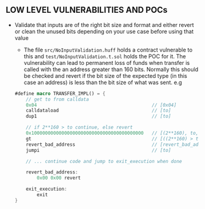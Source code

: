 ## LOW LEVEL VULNERABILITIES AND POCs

- Validate that inputs are of the right bit size and format and either revert or clean the unused bits depending on your use case before using that value

  - The file `src/NoInputValidation.huff` holds a contract vulnerable to this and `test/NoInputValidation.t.sol` holds the POC for it. The vulnerability can lead to permanent loss of funds when transfer is called with the an address greater than 160 bits. Normally this should be checked and revert if the bit size of the expected type (in this case an address) is less than the bit size of what was sent. e.g

  ```rs
  #define macro TRANSFER_IMPL() = {
      // get to from calldata
      0x04                                          // [0x04]
      calldataload                                  // [to]
      dup1                                          // [to]

      // if 2**160 > to continue, else revert
      0x10000000000000000000000000000000000000000   // [(2**160), to, to]
      gt                                            // [((2**160) > to)  to]
      revert_bad_address                            // [revert_bad_address, ((2**160) > to)  to]
      jumpi                                         // [to]

      // ... continue code and jump to exit_execution when done

      revert_bad_address:
          0x00 0x00 revert

      exit_execution:
          exit
  }
  ```
